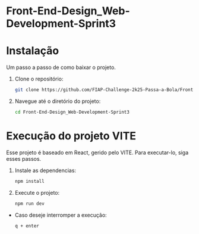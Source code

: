 # Front-End-Design_Web-Development-Sprint3

# Instalação

Um passo a passo de como baixar o projeto.

1.  Clone o repositório:
    ```bash
    git clone https://github.com/FIAP-Challenge-2k25-Passa-a-Bola/Front-End-Design_Web-Development-Sprint3.git
    ```
2.  Navegue até o diretório do projeto:
    ```bash
    cd Front-End-Design_Web-Development-Sprint3
    ```
    

# Execução do projeto VITE

Esse projeto é baseado em React, gerido pelo VITE. Para executar-lo, siga esses passos.

1.  Instale as dependencias:
    ```bash
    npm install
    ````
2.  Execute o projeto:
    ```bash
    npm run dev
    ```
*  Caso deseje interromper a execução:
    ```bash
    q + enter
    ````